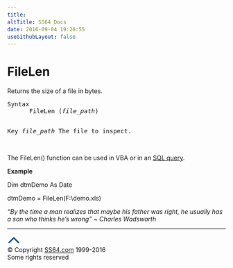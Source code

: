 ```yaml
---
title:
altTitle: SS64 Docs
date: 2016-09-04 19:26:55
useGithubLayout: false
---
```

<!-- #BeginLibraryItem "/Library/head_access.lbi" --><!-- #EndLibraryItem --><h1>FileLen</h1>
<p>Returns the  size of a file in bytes.</p>
<pre>Syntax
      FileLen (<i>file_path</i>)

Key
   <i>file_path</i>   The file to inspect.</pre>
<p><br>
The FileLen() function can be used in VBA or in an <a href="syntax-functions.html">SQL query</a>.</p>
<p><b>Example</b></p>
<p class="code"> Dim dtmDemo As Date </p>
<p class="code"> dtmDemo = FileLen(F:\demo.xls)</p>
<p class="quote"><i>“By the time a man realizes that maybe his father was right, he usually has a son who thinks he’s wrong” ~ Charles Wadsworth</i></p>
<!-- #BeginLibraryItem "/Library/foot_access.lbi" --><p>
<!-- access -->

<hr>
<div id="bl" class="footer"><a href="filelen.html#"><img src="../images/top.png" width="30" height="22" alt="Back to the Top"></a></div>
<div id="br" class="footer, tagline">© Copyright <a href="http://ss64.com/">SS64.com</a> 1999-2016<br>
Some rights reserved</div><!-- #EndLibraryItem -->

